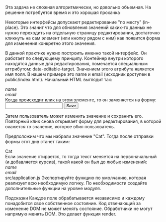 Эта задача не сложная алгоритмически, но довольно объемная. На решение потребуется время и это хорошая прокачка

Некоторые интерфейсы допускают редактирование "по месту" (in-place). Это значит что для обновления значений каких-то данных не нужно переходить на отдельную страницу редактирования, достаточно кликнуть на сам элемент (или кнопку рядом с ним) как появится форма для изменения конкретно этого значения.

В данной практике нужно построить именно такой интерфейс. Он работает по следующему принципу. Контейнер внутри которого находятся данные для редактирования, помечается специальным аттрибутом: data-editable-target. Значением этого атрибута является имя поля. В нашем примере это name и email (исходник доступен в public/index.html). Начальный HTML выглядит так:

<div data-editable-target="name"><i>name</i></div>
<div data-editable-target="email"><i>email</i></div>
Когда происходит клик на этом элементе, то он заменяется на форму:

<div data-editable-target="name">
  <form>
    <!-- С точки зрения хорошего UX нужно фокусироваться (это позволяет использовать клавиатуру сразу) на этом инпуте и выделять текст внутри него -->
    <!-- Исключение составляет ситуация, когда поле пустое (но отражается текст выделенный курсивом как в примере выше) -->
    <input type="text" name="name">
    <input type="submit" value="Save">
  </form>
</div>
Затем пользователь может изменить значение и сохранить его. Повторный клик снова открывает форму для редактирования, в которой окажется то значение, которое вбил пользователь.

Предположим что мы набрали значение "Cat". Тогда после отправки формы этот див станет таким:

<div data-editable-target="name">
  Cat
</div>
Если значение стирается, то тогда текст меняется на первоначальный (и добавляется курсив), такой какой он был до любых изменений:

<div data-editable-target="name"><i>name</i></div>
<div data-editable-target="email"><i>email</i></div>
src/application.js
Экспортируйте функцию по умолчанию, которая реализует всю необходимую логику. По необходимости создайте дополнительные функции на уровне модуля.

Подсказки
Каждое поле обрабатывается независимо и каждому понадобится свое собственное состояние.
Код отвечающий за изменение DOM не может менять состояние.
Обработчики не могут напрямую менять DOM. Это делает функция render.